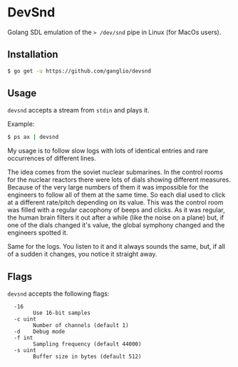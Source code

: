 # DevSnd

Golang SDL emulation of the `> /dev/snd` pipe in Linux (for MacOs users).

## Installation

```sh
$ go get -u https://github.com/ganglio/devsnd
```

## Usage

`devsnd` accepts a stream from `stdin` and plays it.

Example:

```sh
$ ps ax | devsnd
```

My usage is to follow slow logs with lots of identical entries and rare occurrences of different lines.

The idea comes from the soviet nuclear submarines. In the control rooms for the nuclear reactors there were lots of dials showing different measures.
Because of the very large numbers of them it was impossible for the engineers to follow all of them at the same time.
So each dial used to click at a different rate/pitch depending on its value.
This was the control room was filled with a regular cacophony of beeps and clicks.
As it was regular, the human brain filters it out after a while (like the noise on a plane) but, if one of the dials changed it's value, the global symphony changed and the engineers spotted it.

Same for the logs. You listen to it and it always sounds the same, but, if all of a sudden it changes, you notice it straight away.

## Flags

`devsnd` accepts the following flags:


```
  -16
        Use 16-bit samples
  -c uint
        Number of channels (default 1)
  -d    Debug mode
  -f int
        Sampling frequency (default 44000)
  -s uint
        Buffer size in bytes (default 512)
```